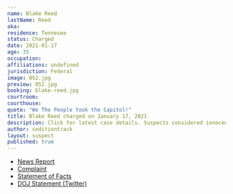 ```yaml
---
name: Blake Reed
lastName: Reed
aka: 
residence: Tennesee
status: Charged
date: 2021-01-17
age: 35
occupation: 
affiliations: undefined
jurisdiction: Federal
image: 052.jpg
preview: 052.jpg
booking: blake-reed.jpg
courtroom: 
courthouse: 
quote: "We The People took the Capitol!"
title: Blake Reed charged on January 17, 2021
description: Click for latest case details. Suspects considered innocent until proven guilty.
author: seditiontrack
layout: suspect
published: true
---
```

- [News Report](https://www.tennessean.com/story/news/crime/2021/01/17/nashville-man-blake-austin-reed-charged-fbi-capitol-riot/4196605001/)
- [Complaint](https://www.justice.gov/opa/page/file/1355936/download)
- [Statement of Facts](https://www.justice.gov/opa/page/file/1355931/download)
- [DOJ Statement (Twitter)](https://twitter.com/USAO_MDTN/status/1350818029693763586)
